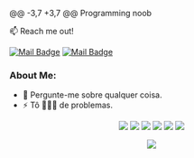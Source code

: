 @@ -3,7 +3,7 @@ Programming noob

:mailbox: Reach me out!

[![Mail Badge](https://img.shields.io/badge/-feels-6A5ACD?style=flat&labelColor=6A5ACD&logo=discord&logoColor=white)](https://discord.gg/Etunk9hg)
[![Mail Badge](https://img.shields.io/badge/-feels-6A5ACD?style=flat&labelColor=6A5ACD&logo=discord&logoColor=white)](https://discord.gg/devnoias)

### About Me:
  - 💬 Pergunte-me sobre qualquer coisa. </br>
  - ⚡ Tô 🏃🏻‍♂️ de problemas. </br>
<div align="center">
  <img src="https://img.shields.io/badge/Python-0A0A0A?style=for-the-badge&logo=python&logoColor=cyan">
  <img src="https://img.shields.io/badge/-Javascript-F0DB4F?style=for-the-badge&labelColor=back&logo=javascript">
  <img src="https://img.shields.io/badge/php-0A0A0A?style=for-the-badge&logo=php&logoColor=cyan">
  <img src="https://img.shields.io/badge/node.js-0A0A0A?style=for-the-badge&logo=node.js&logoColor=cyan">
  <img src="https://img.shields.io/badge/angular.js-0A0A0A?style=for-the-badge&logo=angularjs&logoColor=cyan">
  <img src="https://img.shields.io/badge/Windows-0A0A0A?style=for-the-badge&logo=windows&logoColor=cyan">

<p align="center">
<img align="center" src="https://i.pinimg.com/originals/75/fe/71/75fe7187ba3885bd6ddc193d150ca114.jpg" />
</p>
